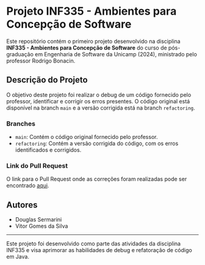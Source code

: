 # Projeto INF335 - Ambientes para Concepção de Software

Este repositório contém o primeiro projeto desenvolvido na disciplina **INF335 - Ambientes para Concepção de Software** do curso de pós-graduação em Engenharia de Software da Unicamp (2024), ministrado pelo professor Rodrigo Bonacin.

## Descrição do Projeto

O objetivo deste projeto foi realizar o debug de um código fornecido pelo professor, identificar e corrigir os erros presentes. O código original está disponível na branch `main` e a versão corrigida está na branch `refactoring`.

### Branches

- `main`: Contém o código original fornecido pelo professor.
- `refactoring`: Contém a versão corrigida do código, com os erros identificados e corrigidos.

### Link do Pull Request

O link para o Pull Request onde as correções foram realizadas pode ser encontrado [aqui](https://github.com/Douglas019BR/INF335-javaRefactoring/pull/1).

## Autores

- Douglas Sermarini
- Vitor Gomes da Silva

---

Este projeto foi desenvolvido como parte das atividades da disciplina INF335 e visa aprimorar as habilidades de debug e refatoração de código em Java.

